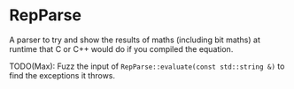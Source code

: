 # RepParse
A parser to try and show the results of maths (including bit maths) at runtime that C or C++ would do if you compiled the equation.

TODO(Max): Fuzz the input of `RepParse::evaluate(const std::string &)` to find the exceptions it throws.
